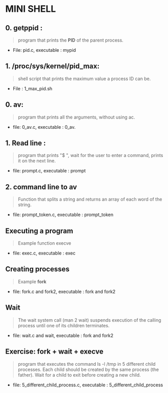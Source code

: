 # MINI SHELL

## 0. getppid : 
> program that prints the **PID** of the parent process. 
- File: pid.c,  executable : mypid

## 1. /proc/sys/kernel/pid_max:
> shell script that prints the maximum value a process ID can be.
- File : 1_max_pid.sh

## 0. av:
> program that prints all the arguments, without using ac.
- file: 0_av.c, executable : 0_av.

## 1. Read line : 
> program that prints "$ ", wait for the user to enter a command, prints it on the next line.
- file: prompt.c, executable : prompt

## 2. command line to av
>Function that splits a string and returns an array of each word of the string.
- file: prompt_token.c, executable : prompt_token

## Executing a program
> Example function execve
- file: exec.c, executable : exec

## Creating processes
> Example **fork**
- file: fork.c and fork2, executable : fork and fork2

## Wait
> The wait system call (man 2 wait) suspends execution of the calling process until one of its children terminates.
- file: wait.c and wait, executable : fork and fork2

## Exercise: fork + wait + execve
> program that executes the command ls -l /tmp in 5 different child processes. Each child should be created by the same process (the father). Wait for a child to exit before creating a new child.
- file: 5_different_child_process.c, executable : 5_different_child_process

